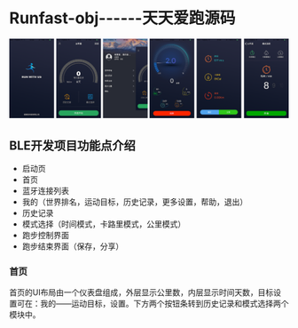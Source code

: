 # Runfast-obj------天天爱跑源码
 ![image](https://github.com/axiubest/Runfast-obj/blob/master/%E6%9C%AA%E6%A0%87%E9%A2%98-1.png)
 
 ##  BLE开发项目功能点介绍
 * 启动页
 * 首页
 * 蓝牙连接列表
 * 我的（世界排名，运动目标，历史记录，更多设置，帮助，退出）
 * 历史记录
 * 模式选择（时间模式，卡路里模式，公里模式）
 * 跑步控制界面
 * 跑步结束界面（保存，分享）

### 首页
首页的UI布局由一个仪表盘组成，外层显示公里数，内层显示时间天数，目标设置可在：我的——运动目标，设置。下方两个按钮条转到历史记录和模式选择两个模块中。
